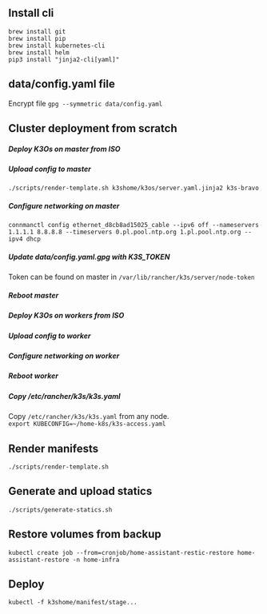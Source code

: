 ## Install cli
`brew install git`  
`brew install pip`  
`brew install kubernetes-cli`  
`brew install helm`  
`pip3 install "jinja2-cli[yaml]"`

## data/config.yaml file
Encrypt file `gpg --symmetric data/config.yaml`

## Cluster deployment from scratch

##### Deploy K3Os on master from ISO

##### Upload config to master
`./scripts/render-template.sh k3shome/k3os/server.yaml.jinja2 k3s-bravo`

##### Configure networking on master
`connmanctl config ethernet_d8cb8ad15025_cable --ipv6 off --nameservers 1.1.1.1 8.8.8.8 --timeservers 0.pl.pool.ntp.org 1.pl.pool.ntp.org --ipv4 dhcp`

##### Update data/config.yaml.gpg with K3S_TOKEN
Token can be found on master in `/var/lib/rancher/k3s/server/node-token`

##### Reboot master

##### Deploy K3Os on workers from ISO
##### Upload config to worker
##### Configure networking on worker
##### Reboot worker

##### Copy /etc/rancher/k3s/k3s.yaml
Copy `/etc/rancher/k3s/k3s.yaml` from any node.  
`export KUBECONFIG=~/home-k8s/k3s-access.yaml`

## Render manifests
`./scripts/render-template.sh`

## Generate and upload statics
`./scripts/generate-statics.sh`

## Restore volumes from backup
`kubectl create job --from=cronjob/home-assistant-restic-restore home-assistant-restore -n home-infra`

## Deploy
`kubectl -f k3shome/manifest/stage...`
